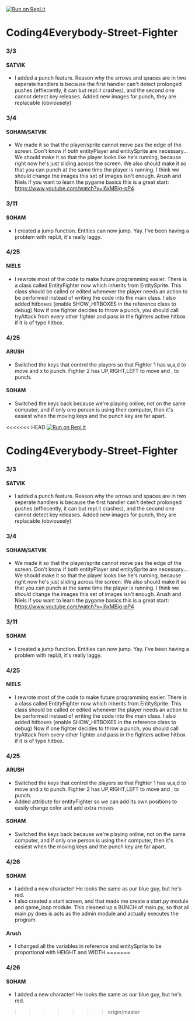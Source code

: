 [![Run on Repl.it](https://repl.it/badge/github/snowham/Coding4Everybody-Street-Fighter)](https://repl.it/github/snowham/Coding4Everybody-Street-Fighter)

# Coding4Everybody-Street-Fighter

### 3/3
#### SATVIK 
- I added a punch feature. Reason why the arrows and spaces are in two seperate handlers is because the first handler can't detect prolonged pushes (effiecently, it can but repl.it crashes), and the second one cannot detect key releases. Added new images for punch, they are replacable (obviousely)

### 3/4
#### SOHAM/SATVIK 
- We made it so that the player/sprite cannot move pas the edge of the screen. Don't know if both entityPlayer and entitySprite are necessary... We should make it so that the player looks like he's running, because right now he's just sliding across the screen. We also should make it so that you can punch at the same time the player is running. I think we should change the images this set of images isn't enough. Arush and Niels if you want to learn the pygame basics this is a great start: https://www.youtube.com/watch?v=i6xMBig-pP4

### 3/11
#### SOHAM 
- I created a jump function. Entities can now jump. Yay. I've been having a problem with repl.it, it's really laggy.

### 4/25
#### NIELS 
- I rewrote most of the code to make future programming easier. There is a class called EntityFighter now which inherits from EntitySprite. This class should be called or edited whenever the player needs an action to be performed instead of writing the code into the main class. I also added hitboxes (enable SHOW_HITBOXES in the reference class to debug) Now if one fighter decides to throw a punch, you should call tryAttack from every other fighter and pass in the fighters active hitbox if it is of type hitbox.

### 4/25
#### ARUSH 
- Switched the keys that control the players so that Fighter 1 has w,a,d to move and x to punch. Fighter 2 has UP,RIGHT,LEFT to move and , to punch.
#### SOHAM 
- Switched the keys back because we're playing online, not on the same computer, and if only one person is using their computer, then it's easiest when the moving keys and the punch key are far apart.

<<<<<<< HEAD
[![Run on Repl.it](https://repl.it/badge/github/snowham/Coding4Everybody-Street-Fighter)](https://repl.it/github/snowham/Coding4Everybody-Street-Fighter)

# Coding4Everybody-Street-Fighter

### 3/3
#### SATVIK 
- I added a punch feature. Reason why the arrows and spaces are in two seperate handlers is because the first handler can't detect prolonged pushes (effiecently, it can but repl.it crashes), and the second one cannot detect key releases. Added new images for punch, they are replacable (obviousely)

### 3/4
#### SOHAM/SATVIK 
- We made it so that the player/sprite cannot move pas the edge of the screen. Don't know if both entityPlayer and entitySprite are necessary... We should make it so that the player looks like he's running, because right now he's just sliding across the screen. We also should make it so that you can punch at the same time the player is running. I think we should change the images this set of images isn't enough. Arush and Niels if you want to learn the pygame basics this is a great start: https://www.youtube.com/watch?v=i6xMBig-pP4

### 3/11
#### SOHAM 
- I created a jump function. Entities can now jump. Yay. I've been having a problem with repl.it, it's really laggy.

### 4/25
#### NIELS 
- I rewrote most of the code to make future programming easier. There is a class called EntityFighter now which inherits from EntitySprite. This class should be called or edited whenever the player needs an action to be performed instead of writing the code into the main class. I also added hitboxes (enable SHOW_HITBOXES in the reference class to debug) Now if one fighter decides to throw a punch, you should call tryAttack from every other fighter and pass in the fighters active hitbox if it is of type hitbox.

### 4/25
#### ARUSH 
- Switched the keys that control the players so that Fighter 1 has w,a,d to move and x to punch. Fighter 2 has UP,RIGHT,LEFT to move and , to punch. 
- Added attribute for entityFighter so we can add its own positions to easily change color and add extra moves
#### SOHAM 
- Switched the keys back because we're playing online, not on the same computer, and if only one person is using their computer, then it's easiest when the moving keys and the punch key are far apart.

### 4/26
#### SOHAM 
- I added a new character! He looks the same as our blue guy, but he's red. 
- I also created a start screen, and that made me create a start.py module and game_loop module. This cleaned up a BUNCH of main.py, so that all main.py does is acts as the admin module and actually executes the program.
#### Arush
- I changed all the variables in reference and entitySprite to be proportional with HEIGHT and WIDTH
=======
### 4/26
#### SOHAM
- I added a new character! He looks the same as our blue guy, but he's red. 
>>>>>>> origin/master

